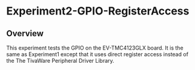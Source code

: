# Experiment2-GPIO-RegisterAccess

## Overview
This experiment tests the GPIO on the EV-TMC4123GLX board.  It is the same as Experiment1 except that it uses direct register access instead of the The TivaWare Peripheral Driver Library.

